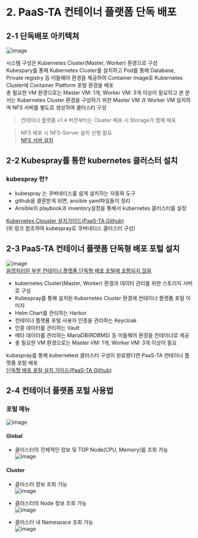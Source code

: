 # 2. PaaS-TA 컨테이너 플랫폼 단독 배포
## 2-1 단독배포 아키텍쳐
![image](https://github.com/JunPyo0117/kubernetes/assets/80608601/675bb582-592e-4dff-863f-44fbd241f4e1)  

시스템 구성은 Kubernetes Cluster(Master, Worker) 환경으로 구성  
Kubespary를 통해 Kubernetes Cluster를 설치하고 Pod를 통해 Database, Private registry 등 미들웨어 환경을 제공하여 Container Image로 Kubernetes Cluster에 Container Platform 포털 환경을 배포  
총 필요한 VM 환경으로는 Master VM: 1개, Worker VM: 3개 이상이 필요하고 본 문서는 Kubernetes Cluster 환경을 구성하기 위한 Master VM 과 Worker VM 설치하며 NFS 서버를 별도로 생성하여 클러스터 구성

>컨테이너 플랫폼 v1.4 버전부터는 Cluster 배포 시 Storage가 함께 배포

>NFS 배포 시 NFS-Server 설치 선행 필요  
>[NFS 서버 설치](https://github.com/PaaS-TA/paas-ta-container-platform/blob/master/install-guide/nfs-server-install-guide.md)


## 2-2 Kubespray를 통한 kubernetes 클러스터 설치
### kubespray 란?
- kubespray 는 쿠버네티스를 쉽게 설치하는 자동화 도구  
- github을 클론받게 되면, ansible yaml파일들이 정리
- Ansible의 playbook과 inventory설정을 통해서 kubernetes 클러스터를 설정

[Kubernetes Clouster 설치가이드(PaaS-TA Github)](https://github.com/PaaS-TA/paas-ta-container-platform/blob/master/install-guide/standalone/cp-cluster-install.md)  
(위 링크 참조하여 kubespray로 쿠버네티스 클러스터 구성)

## 2-3 PaaS-TA 컨테이너 플랫폼 단독형 배포 포털 설치
![image](https://github.com/JunPyo0117/kubernetes/assets/80608601/3b62d1e6-0254-496d-a984-e36c210cf529)  
<u>음영처리된 부분 컨테이너 플랫폼 단독형 배포 포털에 포함되지 않음</u>  
- kubernetes Cluster(Master, Worker) 환경과 데이터 관리를 위한 스토리지 서버로 구성
- Kubespray를 통해 설치된 Kubernetes Cluster 환경에 컨테이너 플랫폼 포털 이미지
- Helm Chart를 관리하는 Harbor
- 컨테이너 플랫폼 포털 사용자 인증을 관리하는 Keycloak
- 인증 데이터를 관리하는 Vault
- 메타 데이터를 관리하는 MariaDB(RDBMS) 등 미들웨어 환경을 컨테이너로 제공
- 총 필요한 VM 환경으로는 Master VM: 1개, Worker VM: 3개 이상이 필요  

kubespray를 통해 kubernetest 클러스터 구성이 완료됐다면 PaaS-TA 컨테이너 플랫폼 포털 배포   
[단독형 배포 포털 설치 가이드(PaaS-TA Github)](https://github.com/PaaS-TA/paas-ta-container-platform/blob/master/install-guide/container-platform-portal/paas-ta-container-platform-portal-deployment-standalone-guide.md)  


## 2-4 컨테이너 플랫폼 포털 사용법
### 포털 메뉴
![image](https://github.com/JunPyo0117/kubernetes/assets/80608601/5e9d074f-3111-48c8-8e23-857b00e65acd)  

#### Global
- 클러스터의 전체적인 정보 및 TOP Node(CPU, Memory)를 조회 가능  
![image](https://github.com/JunPyo0117/kubernetes/assets/80608601/302b1bca-8105-4a24-8fdd-00673b1be937)  
  

#### Cluster 
- 클러스터 정보 조회 가능  
![image](https://github.com/JunPyo0117/kubernetes/assets/80608601/18fca64a-5ffd-4c92-bd85-bbecce082bc7)  

- 클러스터의 Node 정보 조회 가능   
![image](https://github.com/JunPyo0117/kubernetes/assets/80608601/47639ca0-7df3-495a-a9ab-a4f855c77727)  
 
- 클러스터 내 Namespace 조회 가능  
![image](https://github.com/JunPyo0117/kubernetes/assets/80608601/0ad1da15-0de5-496e-9a4f-a0bff7ea5378)  
  
  
